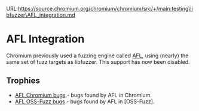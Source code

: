 URL:https://source.chromium.org/chromium/chromium/src/+/main:testing\libfuzzer\AFL_integration.md
# AFL Integration

Chromium previously used a fuzzing engine called [AFL], using (nearly) the same
set of fuzz targets as libfuzzer. This support has now been disabled.

## Trophies

* [AFL Chromium bugs] - bugs found by AFL in Chromium.
* [AFL OSS-Fuzz bugs] - bugs found by AFL in [OSS-Fuzz].

[AFL]: http://lcamtuf.coredump.cx/afl/
[AFL Chromium bugs]: https://bugs.chromium.org/p/chromium/issues/list?can=1&q=afl_chrome_asan+-status%3AWontFix%2CDuplicate+label%3Aclusterfuzz
[AFL OSS-Fuzz bugs]: https://bugs.chromium.org/p/oss-fuzz/issues/list?can=1&q=label%3AEngine-afl%2CStability-AFL+label%3AClusterFuzz+-status%3AWontFix%2CDuplicate
